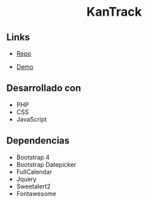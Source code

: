 <h1 align="center">KanTrack</h1>

## Links

- [Repo](https://github.com/OrellanaMatias/KanTrack)

- [Demo](https://kantrack.000webhostapp.com/)

## Desarrollado con

- PHP
- CSS
- JavaScript

## Dependencias

- Bootstrap 4
- Bootstrap Datepicker
- FullCalendar
- Jquery
- Sweetalert2
- Fontawesome
